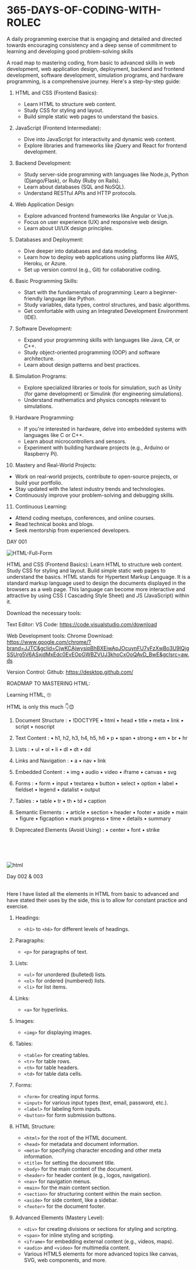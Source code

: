 # 365-DAYS-OF-CODING-WITH-ROLEC
A daily programming exercise that is engaging and detailed and directed towards encouraging consistency and a deep sense of commitment to learning and developing good problem-solving skills

A road map to mastering coding, from basic to advanced skills in web development, web application design, deployment, backend and frontend development, software development, simulation programs, and hardware programming, is a comprehensive journey. Here's a step-by-step guide:



1. HTML and CSS (Frontend Basics):
   - Learn HTML to structure web content.
   - Study CSS for styling and layout.
   - Build simple static web pages to understand the basics.

2. JavaScript (Frontend Intermediate):
   - Dive into JavaScript for interactivity and dynamic web content.
   - Explore libraries and frameworks like jQuery and React for frontend development.

3. Backend Development:
   - Study server-side programming with languages like Node.js, Python (Django/Flask), or Ruby (Ruby on Rails).
   - Learn about databases (SQL and NoSQL).
   - Understand RESTful APIs and HTTP protocols.

4. Web Application Design:
   - Explore advanced frontend frameworks like Angular or Vue.js.
   - Focus on user experience (UX) and responsive web design.
   - Learn about UI/UX design principles.

5. Databases and Deployment:
   - Dive deeper into databases and data modeling.
   - Learn how to deploy web applications using platforms like AWS, Heroku, or Azure.
   - Set up version control (e.g., Git) for collaborative coding.

6. Basic Programming Skills:
   - Start with the fundamentals of programming: Learn a beginner-friendly language like Python.
   - Study variables, data types, control structures, and basic algorithms.
   - Get comfortable with using an Integrated Development Environment (IDE).

7. Software Development:
   - Expand your programming skills with languages like Java, C#, or C++.
   - Study object-oriented programming (OOP) and software architecture.
   - Learn about design patterns and best practices.

8. Simulation Programs:
   - Explore specialized libraries or tools for simulation, such as Unity (for game development) or Simulink (for engineering simulations).
   - Understand mathematics and physics concepts relevant to simulations.

9. Hardware Programming:
   - If you're interested in hardware, delve into embedded systems with languages like C or C++.
   - Learn about microcontrollers and sensors.
   - Experiment with building hardware projects (e.g., Arduino or Raspberry Pi).

10. Mastery and Real-World Projects:
   - Work on real-world projects, contribute to open-source projects, or build your portfolio.
   - Stay updated with the latest industry trends and technologies.
   - Continuously improve your problem-solving and debugging skills.

11. Continuous Learning:
   - Attend coding meetups, conferences, and online courses.
   - Read technical books and blogs.
   - Seek mentorship from experienced developers.






  DAY 001 

![HTML-Full-Form](https://github.com/Zrolec/365-DAYS-OF-CODING-WITH-ROLEC/assets/41170025/89c617bf-cb04-4bb5-a195-082c42dadf33)


  
HTML and CSS (Frontend Basics):
Learn HTML to structure web content.
Study CSS for styling and layout.
Build simple static web pages to understand the basics.
HTML stands for Hypertext Markup Language. It is a standard markup language used to design the documents displayed in the browsers as a web page. This language can become more interactive and attractive by using CSS ( Cascading Style Sheet) and JS (JavaScript) within it.

Download the necessary tools:

Text Editor:
VS Code: https://code.visualstudio.com/download

Web Development tools:
Chrome Download: https://www.google.com/chrome/?brand=JJTC&gclid=CjwKCAjwysipBhBXEiwApJOcuynFU7yFzXwBo3U9lQjgSSUrg5V6ASxjdMxEdc0EvEOpGWBZVUJ3khoCxOoQAvD_BwE&gclsrc=aw.ds

Version Control:
Github: https://desktop.github.com/



ROADMAP TO MASTERING HTML:

Learning HTML, 🙄 

HTML is only this much 👇😊

1. Document Structure :
•  !DOCTYPE
•  html
•  head
•  title
•  meta
•  link
•  script
• noscript

2. Text Content :
•  h1, h2, h3, h4, h5, h6
•  p
•  span
•  strong
•  em
•  br
•  hr

3. Lists :
•  ul
•  ol
•  li
•  dl
•  dt
•  dd

4. Links and Navigation :
•  a
•  nav
•  link

5. Embedded Content :
•  img
•  audio
•  video
•  iframe
•  canvas
•  svg

6. Forms :
•  form
•  input
•  textarea
•  button
•  select
•  option
•  label
•  fieldset
•  legend
•  datalist
•  output

7. Tables :
•  table
•  tr
•  th
•  td
•  caption

8. Semantic Elements :
•  article
•  section
•  header
•  footer
•  aside
•  main
•  figure
•  figcaption
•  mark
   progress
•  time
•  details
•  summary

9. Deprecated Elements (Avoid Using) :
•  center
•  font
•  strike


<br>
<br>
<br>

![html](https://github.com/Zrolec/365-DAYS-OF-CODING-WITH-ROLEC/assets/41170025/a20ab5fc-1b1e-48a4-bbc7-4814e980d035)

Day 002 & 003
<br>
<br>

Here I have listed all the elements in HTML from basic to advanced and have stated their uses by the side,
this is to allow for constant practice and exercise. 

1. Headings:
   - `<h1>` to `<h6>` for different levels of headings.

2. Paragraphs:
   - `<p>` for paragraphs of text.

3. Lists:
   - `<ul>` for unordered (bulleted) lists.
   - `<ol>` for ordered (numbered) lists.
   - `<li>` for list items.

4. Links:
   - `<a>` for hyperlinks.

5. Images:
   - `<img>` for displaying images.

6. Tables:
   - `<table>` for creating tables.
   - `<tr>` for table rows.
   - `<th>` for table headers.
   - `<td>` for table data cells.

7. Forms:
   - `<form>` for creating input forms.
   - `<input>` for various input types (text, email, password, etc.).
   - `<label>` for labeling form inputs.
   - `<button>` for form submission buttons.

8. HTML Structure:
   - `<html>` for the root of the HTML document.
   - `<head>` for metadata and document information.
   - `<meta>` for specifying character encoding and other meta information.
   - `<title>` for setting the document title.
   - `<body>` for the main content of the document.
   - `<header>` for header content (e.g., logos, navigation).
   - `<nav>` for navigation menus.
   - `<main>` for the main content section.
   - `<section>` for structuring content within the main section.
   - `<aside>` for side content, like a sidebar.
   - `<footer>` for the document footer.

9. Advanced Elements (Mastery Level):
   - `<div>` for creating divisions or sections for styling and scripting.
   - `<span>` for inline styling and scripting.
   - `<iframe>` for embedding external content (e.g., videos, maps).
   - `<audio>` and `<video>` for multimedia content.
   - Various HTML5 elements for more advanced topics like canvas, SVG, web components, and more.




















